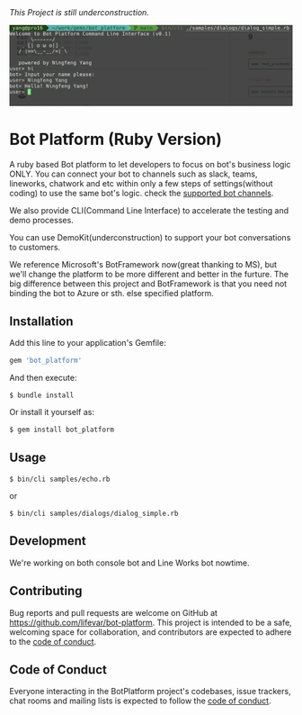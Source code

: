 ##
*This Project is still underconstruction.*

![One Bot, Multiple Channels!](https://github.com/Lifevar/bot-platform/blob/main/images/bot-platform.png)

# Bot Platform (Ruby Version)

A ruby based Bot platform to let developers to focus on bot's business logic ONLY. You can connect your bot to channels such as slack, teams, lineworks, chatwork and etc within only a few steps of settings(without coding) to use the same bot's logic. check the [supported bot channels](https://github.com/lifevar/bot-platform/blob/main/docs/channels.md#supported).

We also provide CLI(Command Line Interface) to accelerate the testing and demo processes.

You can use DemoKit(underconstruction) to support your bot conversations to customers.


We reference Microsoft's BotFramework now(great thanking to MS), but we'll change the platform to be more different and better in the furture. The big difference between this project and BotFramework is that you need not binding the bot to Azure or sth. else specified platform.


## Installation

Add this line to your application's Gemfile:

```ruby
gem 'bot_platform'
```

And then execute:

    $ bundle install

Or install it yourself as:

    $ gem install bot_platform

## Usage

    $ bin/cli samples/echo.rb


or

    $ bin/cli samples/dialogs/dialog_simple.rb

## Development

We're working on both console bot and Line Works bot nowtime. 

## Contributing

Bug reports and pull requests are welcome on GitHub at https://github.com/lifevar/bot-platform. This project is intended to be a safe, welcoming space for collaboration, and contributors are expected to adhere to the [code of conduct](https://github.com/lifevar/bot-platform/blob/master/CODE_OF_CONDUCT.md).

## Code of Conduct

Everyone interacting in the BotPlatform project's codebases, issue trackers, chat rooms and mailing lists is expected to follow the [code of conduct](https://github.com/lifevar/bot-platform/blob/master/CODE_OF_CONDUCT.md).
